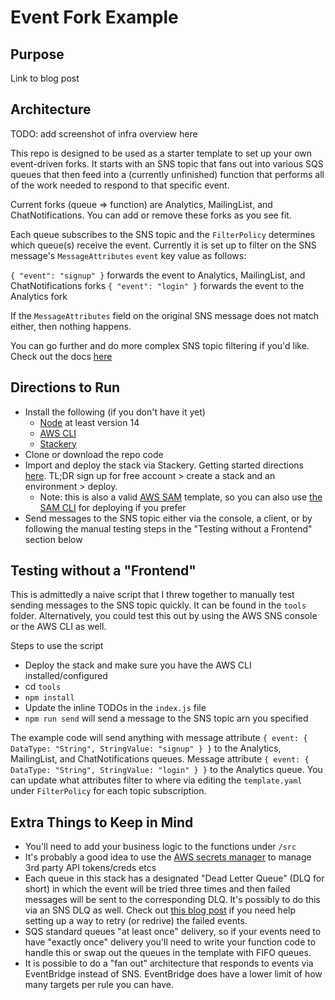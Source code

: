 # Event Fork Example

## Purpose
Link to blog post

## Architecture
TODO: add screenshot of infra overview here

This repo is designed to be used as a starter template to set up your own event-driven forks. It starts with an SNS topic that fans out into various SQS queues that then feed into a (currently unfinished) function that performs all of the work needed to respond to that specific event.

Current forks (queue => function) are Analytics, MailingList, and ChatNotifications. You can add or remove these forks as you see fit.

Each queue subscribes to the SNS topic and the `FilterPolicy` determines which queue(s) receive the event. Currently it is set up to filter on the SNS message's `MessageAttributes` `event` key value as follows:

`{ "event": "signup" }` forwards the event to Analytics, MailingList, and ChatNotifications forks
`{ "event": "login" }` forwards the event to the Analytics fork

If the `MessageAttributes` field on the original SNS message does not match either, then nothing happens.

You can go further and do more complex SNS topic filtering if you'd like. Check out the docs [here](https://docs.aws.amazon.com/sns/latest/dg/sns-message-filtering.html)

## Directions to Run
- Install the following (if you don't have it yet)
  - [Node](https://nodejs.org/) at least version 14
  - [AWS CLI](https://docs.aws.amazon.com/cli/latest/userguide/cli-chap-install.html)
  - [Stackery](https://www.stackery.io/)
- Clone or download the repo code
- Import and deploy the stack via Stackery. Getting started directions [here](https://docs.stackery.io/docs/using-stackery/introduction/). TL;DR sign up for free account > create a stack and an environment > deploy.
  - Note: this is also a valid [AWS SAM](https://docs.aws.amazon.com/serverless-application-model/latest/developerguide/what-is-sam.html) template, so you can also use [the SAM CLI](https://docs.aws.amazon.com/serverless-application-model/latest/developerguide/serverless-sam-cli-install.html) for deploying if you prefer
- Send messages to the SNS topic either via the console, a client, or by following the manual testing steps in the "Testing without a Frontend" section below

## Testing without a "Frontend"
This is admittedly a naive script that I threw together to manually test sending messages to the SNS topic quickly. It can be found in the `tools` folder. Alternatively, you could test this out by using the AWS SNS console or the AWS CLI as well.

Steps to use the script
- Deploy the stack and make sure you have the AWS CLI installed/configured
- cd `tools`
- `npm install`
- Update the inline TODOs in the `index.js` file
- `npm run send` will send a message to the SNS topic arn you specified

The example code will send anything with message attribute `{ event: { DataType: "String", StringValue: "signup" } }` to the Analytics, MailingList, and ChatNotifications queues. Message attribute `{ event: { DataType: "String", StringValue: "login" } }` to the Analytics queue. You can update what attributes filter to where via editing the `template.yaml` under `FilterPolicy` for each topic subscription.

## Extra Things to Keep in Mind
- You'll need to add your business logic to the functions under `/src`
- It's probably a good idea to use the [AWS secrets manager](https://aws.amazon.com/secrets-manager/) to manage 3rd party API tokens/creds etcs
- Each queue in this stack has a designated "Dead Letter Queue" (DLQ for short) in which the event will be tried three times and then failed messages will be sent to the corresponding DLQ. It's possibly to do this via an SNS DLQ as well. Check out [this blog post](https://www.danielleheberling.xyz/blog/dlq-messages/) if you need help setting up a way to retry (or redrive) the failed events.
- SQS standard queues "at least once" delivery, so if your events need to have "exactly once" delivery you'll need to write your function code to handle this or swap out the queues in the template with FIFO queues.
- It is possible to do a "fan out" architecture that responds to events via EventBridge instead of SNS. EventBridge does have a lower limit of how many targets per rule you can have.
